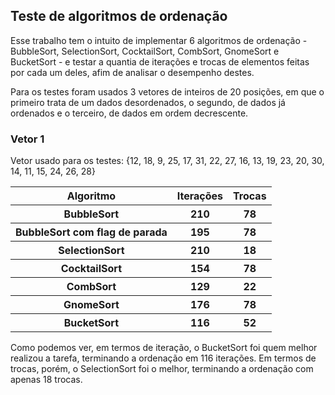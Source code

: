 <h2>Teste de algoritmos de ordenação</h2>
<p>Esse trabalho tem o intuito de implementar 6 algoritmos de ordenação - BubbleSort, SelectionSort, CocktailSort, CombSort, GnomeSort e BucketSort - e testar a quantia de iterações e trocas de elementos feitas por cada um deles, afim de analisar o desempenho destes.</p>
<p>Para os testes foram usados 3 vetores de inteiros de 20 posições, em que o primeiro trata de um dados desordenados, o segundo, de dados já ordenados e o terceiro, de dados em ordem decrescente.</p>

<h3>Vetor 1</h3>
<p>Vetor usado para os testes: {12, 18, 9, 25, 17, 31, 22, 27, 16, 13, 19, 23, 20, 30, 14, 11, 15, 24, 26, 28}</p>

<table>
  <thead>
    <tr>
      <th>Algoritmo</th>
      <th>Iterações</th>
      <th>Trocas</th>
    </tr>
  </thead>
  <tbody>
    <tr>
      <th>BubbleSort</th>
      <th>210</th>
      <th>78</th>
    </tr>
    <tr>
      <th>BubbleSort com flag de parada</th>
      <th>195</th>
      <th>78</th>
    </tr>
    <tr>
      <th>SelectionSort</th>
      <th>210</th>
      <th>18</th>
    </tr>
    <tr>
      <th>CocktailSort</th>
      <th>154</th>
      <th>78</th>
    </tr>
    <tr>
      <th>CombSort</th>
      <th>129</th>
      <th>22</th>
    </tr>
    <tr>
      <th>GnomeSort</th>
      <th>176</th>
      <th>78</th>
    </tr>
    <tr>
      <th>BucketSort</th>
      <th>116</th>
      <th>52</th>
    </tr>
  </tbody>
</table>

<p>Como podemos ver, em termos de iteração, o BucketSort foi quem melhor realizou a tarefa, terminando a ordenação em 116 iterações. Em termos de trocas, porém, o SelectionSort foi o melhor, terminando a ordenação com apenas 18 trocas.</p>
